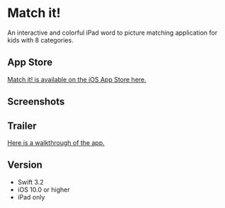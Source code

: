 # Match it!
An interactive and colorful iPad word to picture matching application for kids with 8 categories. 


## App Store

[Match it! is available on the iOS App Store here.](https://itunes.apple.com/in/app/match-it-for-kids/id1317194067?mt=8)

## Screenshots

## Trailer

[Here is a walkthrough of the app.](https://www.youtube.com/watch?v=Pd4rVSeu3oo)

## Version
* Swift 3.2
* iOS 10.0 or higher
* iPad only
